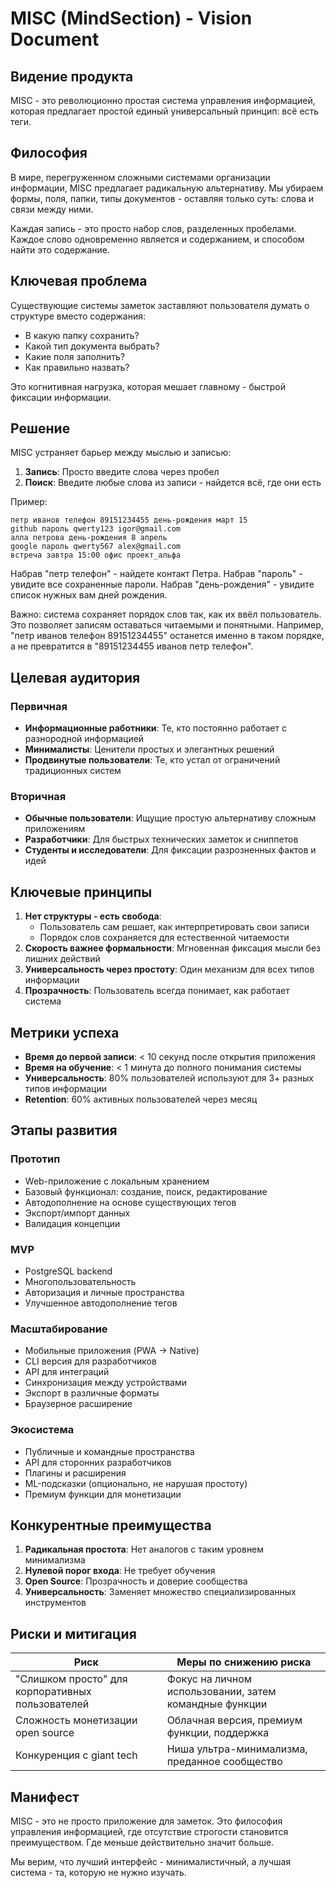 # MISC (MindSection) - Vision Document

## Видение продукта

MISC - это революционно простая система управления информацией, которая предлагает простой единый универсальный принцип: всё есть теги.

## Философия

В мире, перегруженном сложными системами организации информации, MISC предлагает радикальную альтернативу. Мы убираем формы, поля, папки, типы документов - оставляя только суть: слова и связи между ними.

Каждая запись - это просто набор слов, разделенных пробелами. Каждое слово одновременно является и содержанием, и способом найти это содержание.

## Ключевая проблема

Существующие системы заметок заставляют пользователя думать о структуре вместо содержания:
- В какую папку сохранить?
- Какой тип документа выбрать?
- Какие поля заполнить?
- Как правильно назвать?

Это когнитивная нагрузка, которая мешает главному - быстрой фиксации информации.

## Решение

MISC устраняет барьер между мыслью и записью:
1. **Запись**: Просто введите слова через пробел
2. **Поиск**: Введите любые слова из записи - найдется всё, где они есть

Пример:
```
петр иванов телефон 89151234455 день-рождения март 15
github пароль qwerty123 igor@gmail.com
алла петрова день-рождения 8 апрель
google пароль qwerty567 alex@gmail.com
встреча завтра 15:00 офис проект_альфа
```

Набрав "петр телефон" - найдете контакт Петра.
Набрав "пароль" - увидите все сохраненные пароли.
Набрав "день-рождения" - увидите список нужных вам дней рождения.

Важно: система сохраняет порядок слов так, как их ввёл пользователь. Это позволяет записям оставаться читаемыми и понятными. Например, "петр иванов телефон 89151234455" останется именно в таком порядке, а не превратится в "89151234455 иванов петр телефон".

## Целевая аудитория

### Первичная
- **Информационные работники**: Те, кто постоянно работает с разнородной информацией
- **Минималисты**: Ценители простых и элегантных решений
- **Продвинутые пользователи**: Те, кто устал от ограничений традиционных систем

### Вторичная
- **Обычные пользователи**: Ищущие простую альтернативу сложным приложениям
- **Разработчики**: Для быстрых технических заметок и сниппетов
- **Студенты и исследователи**: Для фиксации разрозненных фактов и идей

## Ключевые принципы

1. **Нет структуры - есть свобода**: 
   - Пользователь сам решает, как интерпретировать свои записи
   - Порядок слов сохраняется для естественной читаемости
2. **Скорость важнее формальности**: Мгновенная фиксация мысли без лишних действий
3. **Универсальность через простоту**: Один механизм для всех типов информации
4. **Прозрачность**: Пользователь всегда понимает, как работает система

## Метрики успеха

- **Время до первой записи**: < 10 секунд после открытия приложения
- **Время на обучение**: < 1 минута до полного понимания системы
- **Универсальность**: 80% пользователей используют для 3+ разных типов информации
- **Retention**: 60% активных пользователей через месяц

## Этапы развития

### Прототип
- Web-приложение с локальным хранением
- Базовый функционал: создание, поиск, редактирование
- Автодополнение на основе существующих тегов
- Экспорт/импорт данных
- Валидация концепции

### MVP
- PostgreSQL backend
- Многопользовательность
- Авторизация и личные пространства
- Улучшенное автодополнение тегов

### Масштабирование
- Мобильные приложения (PWA → Native)
- CLI версия для разработчиков
- API для интеграций
- Синхронизация между устройствами
- Экспорт в различные форматы
- Браузерное расширение

### Экосистема
- Публичные и командные пространства
- API для сторонних разработчиков
- Плагины и расширения
- ML-подсказки (опционально, не нарушая простоту)
- Премиум функции для монетизации

## Конкурентные преимущества

1. **Радикальная простота**: Нет аналогов с таким уровнем минимализма
2. **Нулевой порог входа**: Не требует обучения
3. **Open Source**: Прозрачность и доверие сообщества
4. **Универсальность**: Заменяет множество специализированных инструментов

## Риски и митигация

| Риск | Меры по снижению риска |
|------|-----------|
| "Слишком просто" для корпоративных пользователей | Фокус на личном использовании, затем командные функции |
| Сложность монетизации open source | Облачная версия, премиум функции, поддержка |
| Конкуренция с giant tech | Ниша ультра-минимализма, преданное сообщество |

## Манифест

MISC - это не просто приложение для заметок. Это философия управления информацией, где отсутствие строгости становится преимуществом. Где меньше действительно значит больше.

Мы верим, что лучший интерфейс - минималистичный, а лучшая система - та, которую не нужно изучать.
